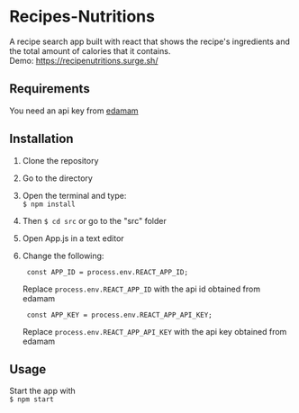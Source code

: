 # Recipes-Nutritions
A recipe search app built with react that shows the recipe's ingredients and the total amount of calories that it contains.  
Demo: https://recipenutritions.surge.sh/

## Requirements
You need an api key from [edamam](https://developer.edamam.com/edamam-recipe-api "edamam")

## Installation
1. Clone the repository
2. Go to the directory
3. Open the terminal and type: <br>
`
$ npm install
`
4. Then `$ cd src` or go to the "src" folder
5. Open App.js in a text editor
6. Change the following:

		const APP_ID = process.env.REACT_APP_ID;
	Replace `process.env.REACT_APP_ID` with the api id obtained from edamam

		const APP_KEY = process.env.REACT_APP_API_KEY; 
	Replace `process.env.REACT_APP_API_KEY` with the api key obtained from edamam

## Usage
Start the app with <br>
`
$ npm start
`

